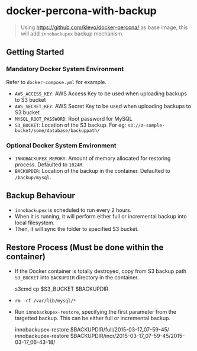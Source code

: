 # docker-percona-with-backup

> Using https://github.com/klevo/docker-percona/ as base image, this will add `innobackupex` backup mechanism.


## Getting Started

### Mandatory Docker System Environment

Refer to `docker-compose.yml` for example.

- `AWS_ACCESS_KEY`: AWS Access Key to be used when uploading backups to S3 bucket
- `AWS_SECRET_KEY`: AWS Secret Key to be used when uploading backups to S3 bucket
- `MYSQL_ROOT_PASSWORD`: Root password for MySQL
- `S3_BUCKET`: Location of the S3 backup. For eg: `s3://a-sample-bucket/some/database/backuppath/`

### Optional Docker System Environment

- `INNOBACKUPEX_MEMORY`: Amount of memory allocated for restoring process. Defaulted to `1024M`.
- `BACKUPDIR`: Location of the backup in the container. Defaulted to `/backup/mysql`.

## Backup Behaviour

- `innobackupex` is scheduled to run every 2 hours.
- When it is running, it will perform either full or incremental backup into local filesystem.
- Then, it will sync the folder to specified S3 bucket.

## Restore Process (Must be done within the container)

- If the Docker container is totally destroyed, copy from S3 backup path `S3_BUCKET` into `BACKUPDIR` directory in the container.

    s3cmd cp $S3_BUCKET $BACKUPDIR

- `rm -rf /var/lib/mysql/*`

- Run `innobackupex-restore`, specifying the first parameter from the targetted backup. This can be either full or incremental backup.

    innobackupex-restore $BACKUPDIR/full/2015-03-17_07-59-45/
    innobackupex-restore $BACKUPDIR/incr/2015-03-17_07-59-45/2015-03-17_06-43-18/
